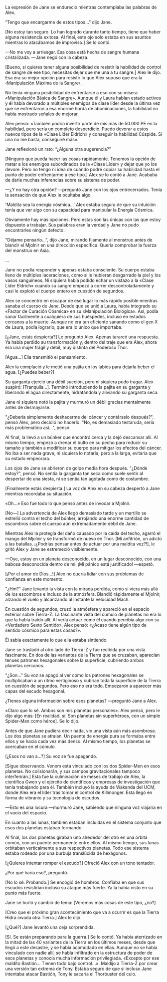 
La expresión de Jane se endureció mientras contemplaba las palabras de Alex.

“Tengo que encargarme de estos tipos…” dijo Jane.

[No estoy tan seguro. Lo han logrado durante tanto tiempo, tiene que haber alguna resistencia exitosa. Al final, este ojo solo estaba en sus asuntos mientras lo atacábamos de improviso.] Se lo contó.

—No me voy a arriesgar. Esa cosa está hecha de sangre humana cristalizada. —Jane negó con la cabeza.

[Bueno, si quieres tener alguna posibilidad de resistir la habilidad de control de sangre de ese tipo, necesitas dejar que me una a tu sangre.] Alex le dijo. Esa era su mejor opción para resistir lo que Alex supuso que era la ‹Manipulación Máxima de la Sangre›.

No tenía ninguna posibilidad de enfrentarse a eso con su mísera «Manipulación Básica de Sangre». Aunque él y Laura habían estado activos y él había devorado a múltiples enemigos de clase líder desde la última vez que se enfrentaron a esa enorme horda de abominaciones, la habilidad no había mostrado señales de mejorar.

Alex pensó: «También podría invertir parte de mis más de 50.000 PE en la habilidad, pero sería un completo desperdicio. Puedo devorar a estos nuevos tipos de la «Clase Líder Eldrich» y conseguir la habilidad Cúspide. Si una no me basta, conseguiré más».

Jane reflexionó un rato: “¿Alguna otra sugerencia?”

[Ninguno que pueda hacer las cosas rápidamente. Tenemos la opción de matar a los enemigos subordinados de la «Clase Líder» y dejar que yo los devore. Pero no tengo ni idea de cuándo podré copiar su habilidad hasta el punto de poder enfrentarme a ese tipo.] Alex se lo contó a Jane. Acababa de darle muchas inferencias sobre su sistema de poder.

—¿Y no hay otra opción? —preguntó Jane con los ojos entrecerrados. Tenía la sensación de que Alex le ocultaba algo.

'Maldita sea la energía cósmica...' Alex estaba segura de que su intuición tenía que ver algo con su capacidad para manipular la Energía Cósmica.

Obviamente hay más opciones. Pero estas son las únicas con las que estoy dispuesto a trabajar. Sus palabras eran la verdad y Jane no pudo encontrarles ningún defecto.

"Déjame pensarlo...", dijo Jane, mirando fijamente al monstruo antes de blandir el Mjolnir en una dirección específica. Quería comprobar la fuerza del monstruo en Asia.

…

Jane no podía responder y apenas estaba consciente. Su cuerpo estaba lleno de múltiples laceraciones, como si le hubieran desgarrado la piel y los vasos sanguíneos. Ni siquiera había podido echar un vistazo a la «Clase Líder Eldrich» cuando su sangre empezó a correr descontroladamente y casi le explotó el cuerpo entero en cuestión de segundos.

Alex se concentró en escapar de ese lugar lo más rápido posible mientras sanaba el cuerpo de Jane. Desde que se unió a Laura, había integrado su «Factor de Curación Cósmica» en su «Manipulación Biológica». Así, podía sanar fácilmente a cualquiera de sus huéspedes, incluso en estados cercanos a la muerte. Aunque no era tan eficiente sanando como el gen X de Laura, podía lograrlo, que era lo único que importaba.

[¿Jane, estás despierta?] Le preguntó Alex. Apenas tarareó una respuesta. Ya había perdido su transformación y, dentro del traje que era Alex, ahora era una mujer frágil y débil, muy distinta del Poderoso Thor.

[Agua…] Ella transmitió el pensamiento.

Alex la complació y le metió una pajita en los labios para dejarla beber el agua. [¿Puedes beber?]

Su garganta ejerció una débil succión, pero ni siquiera pudo tragar. Alex suspiró: [Tranquila...]. Terminó introduciendo la pajita en su garganta y liberando el agua directamente, hidratándola y aliviando su garganta seca.

Jane ni siquiera notó la pajita y murmuró un débil gracias mentalmente antes de desmayarse.

"¿Debería simplemente deshacerme del cáncer y contárselo después?", pensó Alex, pero decidió no hacerlo. "No, es demasiado testaruda, sería más problemático así...", pensó.

Al final, la llevó a un búnker que encontró cerca y la dejó descansar allí. Al mismo tiempo, empezó a drenar el bulto en su pecho para reducir su tamaño y también a modificar su cuerpo para mitigar los efectos del cáncer. No iba a ser nada grave, ni siquiera lo notaría, pero a la larga, evitaría que su estado empeorara.

Los ojos de Jane se abrieron de golpe media hora después. "¿Dónde estoy?", pensó. No sentía la garganta tan seca como suele sentir al despertar de una siesta, ni se sentía tan agotada como de costumbre.

[Finalmente estás despierta.] La voz de Alex en su cabeza despertó a Jane mientras recordaba su situación.

«Oh…» Eso fue todo lo que pensó antes de invocar a Mjolnir.

[No—] La advertencia de Alex llegó demasiado tarde y un martillo se estrelló contra el techo del búnker, arrojando una enorme cantidad de escombros sobre el cuerpo aún extremadamente débil de Jane.

Mientras Alex la protegía del daño causado por la caída del techo, agarró el mango del Mjolnir y se transformó de nuevo en Thor. [Mi anfitrión, un adicto a las batallas. ¡¿Podrías pensar antes de actuar por una maldita vez?!], le gritó Alex y Jane se estremeció visiblemente.

—Oye, estoy en un planeta desconocido, en un lugar desconocido, con una babosa desconocida dentro de mí. ¡Mi pánico está justificado! —espetó.

[¡Por el amor de Dios…!] Alex no quería lidiar con sus problemas de confianza en este momento.

"¿Hm?" Jane levantó la vista con la mirada perdida, como si viera más allá de los escombros e incluso de la atmósfera. Blandió rápidamente el Mjolnir, alzando el vuelo y alcanzando al instante la velocidad Mach.

En cuestión de segundos, cruzó la atmósfera y apareció en el espacio exterior sobre Tierra-Z. La fascinante vista del cúmulo de planetas no era lo que la había traído allí. Al verla actuar como él cuando percibía algo con su «Verdadero Sexto Sentido», Alex pensó: «¿Acaso tiene algún tipo de sentido cósmico para estas cosas?».

Él sabía exactamente lo que ella estaba sintiendo.

Jane se trasladó al otro lado de Tierra-Z y fue recibida por una vista fascinante. En dos de las variantes de la Tierra que se cruzaban, aparecían tenues patrones hexagonales sobre la superficie, cubriendo ambos planetas cercanos.

"¿Son..." Su voz se apagó al ver cómo los patrones hexagonales se multiplicaban a un ritmo vertiginoso y cubrían toda la superficie de la Tierra en cuestión de segundos. Pero eso no era todo. Empezaron a aparecer más capas del escudo hexagonal.

¿Tienes alguna información sobre esos planetas? —preguntó Jane a Alex.

«Claro que lo sé. Ambos son mis planetas personales». Alex pensó, pero le dijo algo más: [En realidad, sí. Son planetas sin superhéroes, con un simple Spider-Man como héroe]. Se lo dijo.

Antes de que Jane pudiera decir nada, vio una vista aún más asombrosa. Los dos planetas se atraían. Un puente de energía pura se formaba entre ellos y se hacía cada vez más denso. Al mismo tiempo, los planetas se acercaban en el cúmulo.

[¿Esos no van a…?] Su voz se fue apagando.

[Sigue observando. Venom está vinculado con los dos Spider-Men en esos planetas. No colisionarán, y sus campos gravitacionales tampoco interferirán.] Esta fue la culminación de meses de trabajo de Alex, la científica Gwen y el ejército de científicos y empresas de investigación que tenía trabajando para él. También incluyó la ayuda de Wakanda del UCM, donde Alex era el líder tras tomar el control de Killmonger. Esta llegó en forma de vibranio y su tecnología de escudos.

—Esto es una locura —murmuró Jane, sabiendo que ninguna voz viajaría en el vacío del espacio.

En cuanto a las lunas, también estaban incluidas en el sistema conjunto que esos dos planetas estaban formando.

Al final, los dos planetas giraban uno alrededor del otro en una órbita común, con un puente permanente entre ellos. Al mismo tiempo, sus lunas orbitaban verticalmente a sus respectivos planetas. Todo ese sistema estaba rodeado por una burbuja translúcida de hexágonos.

[¿Quieres intentar romper el escudo?] Ofreció Alex con un tono tentador.

¿Por qué haría eso?, preguntó.

[No lo sé. Probando.] Se encogió de hombros. Confiaba en que sus escudos resistirían incluso su ataque más fuerte. Ya la había visto en su punto más fuerte.

Jane se burló y cambió de tema: [Veremos más cosas de este tipo, ¿no?]

[Creo que el próximo gran acontecimiento que va a ocurrir es que la Tierra Hidra invada otra Tierra.] Alex le dijo.

[¿Qué?] Jane levantó una ceja sorprendida.

[Sí. Se están preparando para la guerra.] Se lo contó. Ya había aterrizado en la mitad de las 40 variantes de la Tierra en los últimos meses, desde que llegó a este desastre, y se había acomodado en ellas. Aunque no se había vinculado con nadie allí, se había infiltrado en la estructura de poder de esos planetas y conocía mucha información privilegiada. «Excepto por ese maldito Bastión... Tienen todo bajo control...». Maldijo a Tierra-Z por crear una versión tan extrema de Tony. Estaba seguro de que si incluso Jane intentaba atacar Bastión, Tony le sacaría el Thorbuster del culo.
